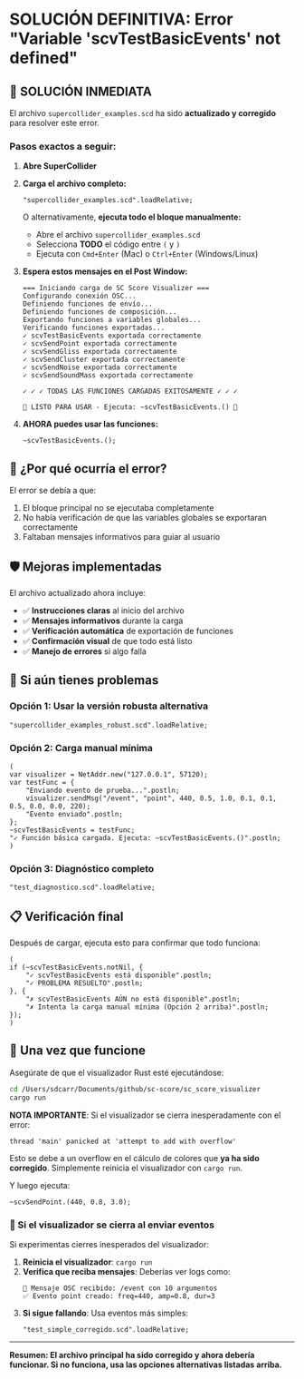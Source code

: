 # SOLUCIÓN DEFINITIVA: Error "Variable 'scvTestBasicEvents' not defined"

## 🎯 SOLUCIÓN INMEDIATA

El archivo `supercollider_examples.scd` ha sido **actualizado y corregido** para resolver este error.

### Pasos exactos a seguir:

1. **Abre SuperCollider**

2. **Carga el archivo completo:**
   ```supercollider
   "supercollider_examples.scd".loadRelative;
   ```
   
   O alternativamente, **ejecuta todo el bloque manualmente:**
   - Abre el archivo `supercollider_examples.scd`
   - Selecciona **TODO** el código entre `(` y `)`
   - Ejecuta con `Cmd+Enter` (Mac) o `Ctrl+Enter` (Windows/Linux)

3. **Espera estos mensajes en el Post Window:**
   ```
   === Iniciando carga de SC Score Visualizer ===
   Configurando conexión OSC...
   Definiendo funciones de envío...
   Definiendo funciones de composición...
   Exportando funciones a variables globales...
   Verificando funciones exportadas...
   ✓ scvTestBasicEvents exportada correctamente
   ✓ scvSendPoint exportada correctamente
   ✓ scvSendGliss exportada correctamente
   ✓ scvSendCluster exportada correctamente
   ✓ scvSendNoise exportada correctamente
   ✓ scvSendSoundMass exportada correctamente
   
   ✓ ✓ ✓ TODAS LAS FUNCIONES CARGADAS EXITOSAMENTE ✓ ✓ ✓
   
   🎉 LISTO PARA USAR - Ejecuta: ~scvTestBasicEvents.() 🎉
   ```

4. **AHORA puedes usar las funciones:**
   ```supercollider
   ~scvTestBasicEvents.();
   ```

## 🔧 ¿Por qué ocurría el error?

El error se debía a que:
1. El bloque principal no se ejecutaba completamente
2. No había verificación de que las variables globales se exportaran correctamente
3. Faltaban mensajes informativos para guiar al usuario

## 🛡️ Mejoras implementadas

El archivo actualizado ahora incluye:

- ✅ **Instrucciones claras** al inicio del archivo
- ✅ **Mensajes informativos** durante la carga
- ✅ **Verificación automática** de exportación de funciones
- ✅ **Confirmación visual** de que todo está listo
- ✅ **Manejo de errores** si algo falla

## 🚨 Si aún tienes problemas

### Opción 1: Usar la versión robusta alternativa
```supercollider
"supercollider_examples_robust.scd".loadRelative;
```

### Opción 2: Carga manual mínima
```supercollider
(
var visualizer = NetAddr.new("127.0.0.1", 57120);
var testFunc = {
    "Enviando evento de prueba...".postln;
    visualizer.sendMsg("/event", "point", 440, 0.5, 1.0, 0.1, 0.1, 0.5, 0.0, 0.0, 220);
    "Evento enviado".postln;
};
~scvTestBasicEvents = testFunc;
"✓ Función básica cargada. Ejecuta: ~scvTestBasicEvents.()".postln;
)
```

### Opción 3: Diagnóstico completo
```supercollider
"test_diagnostico.scd".loadRelative;
```

## 📋 Verificación final

Después de cargar, ejecuta esto para confirmar que todo funciona:
```supercollider
(
if (~scvTestBasicEvents.notNil, {
    "✓ scvTestBasicEvents está disponible".postln;
    "✓ PROBLEMA RESUELTO".postln;
}, {
    "✗ scvTestBasicEvents AÚN no está disponible".postln;
    "✗ Intenta la carga manual mínima (Opción 2 arriba)".postln;
});
)
```

## 🎼 Una vez que funcione

Asegúrate de que el visualizador Rust esté ejecutándose:
```bash
cd /Users/sdcarr/Documents/github/sc-score/sc_score_visualizer
cargo run
```

**NOTA IMPORTANTE**: Si el visualizador se cierra inesperadamente con el error:
```
thread 'main' panicked at 'attempt to add with overflow'
```

Esto se debe a un overflow en el cálculo de colores que **ya ha sido corregido**. Simplemente reinicia el visualizador con `cargo run`.

Y luego ejecuta:
```supercollider
~scvSendPoint.(440, 0.8, 3.0);
```

### 🚨 Si el visualizador se cierra al enviar eventos

Si experimentas cierres inesperados del visualizador:

1. **Reinicia el visualizador**: `cargo run`
2. **Verifica que reciba mensajes**: Deberías ver logs como:
   ```
   📨 Mensaje OSC recibido: /event con 10 argumentos
   ✅ Evento point creado: freq=440, amp=0.8, dur=3
   ```
3. **Si sigue fallando**: Usa eventos más simples:
   ```supercollider
   "test_simple_corregido.scd".loadRelative;
   ```

---

**Resumen: El archivo principal ha sido corregido y ahora debería funcionar. Si no funciona, usa las opciones alternativas listadas arriba.**
